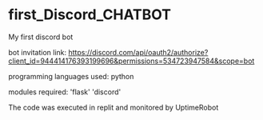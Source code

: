# first_Discord_CHATBOT
My first discord bot


bot invitation link: https://discord.com/api/oauth2/authorize?client_id=944414176393199696&permissions=534723947584&scope=bot


programming languages used: python

modules required:
'flask'
'discord'

The code was executed in replit and monitored by UptimeRobot
